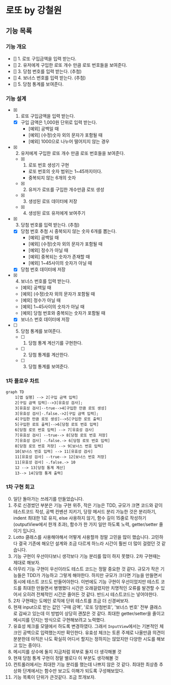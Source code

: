 # 로또 by 강철원

## 기능 목록

### 기능 개요

- [] 1. 로또 구입금액을 입력 받는다.
- [] 2. 유저에게 구입한 로또 개수 만큼 로또 번호들을 보여준다.
- [] 3. 당첨 번호를 입력 받는다. (추첨)
- [] 4. 보너스 번호를 입력 받는다. (추첨)
- [] 5. 당첨 통계를 보여준다.

### 기능 설계

- [x] 1.  로또 구입금액을 입력 받는다.

  - [x] 구입 금액은 1,000원 단위로 입력 받는다.
    - [예외] 공백일 때
    - [예외] (수정)숫자 외의 문자가 포함될 때
    - [예외] 1000으로 나누어 떨어지지 않는 경우

- [x] 2. 유저에게 구입한 로또 개수 만큼 로또 번호들을 보여준다.

  - [x] 1. 로또 번호 생성기 구현
    - 로또 번호의 숫자 범위는 1~45까지이다.
    - 중복되지 않는 6개의 숫자
  - [x] 2. 유저가 로또를 구입한 개수만큼 로또 생성
  - [x] 3. 생성된 로또 데이터에 저장
  - [x] 4. 생성된 로또 유저에게 보여주기

- [x] 3. 당첨 번호를 입력 받는다. (추첨)

  - [x] 당첨 번호 추첨 시 중복되지 않는 숫자 6개를 뽑는다.
    - [예외] 공백일 때
    - [예외] (수정)숫자 외의 문자가 포함될 때
    - [예외] 정수가 아닐 때
    - [예외] 중복되는 숫자가 존재할 때
    - [예외] 1~45사이의 숫자가 아닐 때
  - [x] 당첨 번호 데이터에 저장

- [x] 4. 보너스 번호를 입력 받는다.

  - [예외] 공백일 때
  - [예외] (수정)숫자 외의 문자가 포함될 때
  - [예외] 정수가 아닐 때
  - [예외] 1~45사이의 숫자가 아닐 때
  - [예외] 당첨 번호와 중복되는 숫자가 포함될 때
  - [x] 보너스 번호 데이터에 저장

- [ ] 5. 당첨 통계를 보여준다.
  - [ ] 1. 당첨 통계 계산기를 구현한다.
  - [ ] 2. 당첨 통계를 계산한다.
  - [ ] 3. 당첨 통계를 보여준다.

### 1차 플로우 차트

```mermaid
graph TD
    1[앱 실행] --> 2[구입 금액 입력]
    2[구입 금액 입력]-->3[유효성 검사];
    3[유효성 검사]--true-->4[구입한 만큼 로또 생성]
    3[유효성 검사]-.false.->2[구입 금액 입력];
    4[구입한 만큼 로또 생성]-->5[구입한 로또 출력]
    5[구입한 로또 출력]-->6[당첨 로또 번호 입력]
    6[당첨 로또 번호 입력] --> 7[유효성 검사]
    7[유효성 검사] --true--> 8[당첨 로또 번호 저장]
    7[유효성 검사] -.false.-> 6[당첨 로또 번호 입력]
    8[당첨 로또 번호 저장] --> 9[보너스 번호 입력]
    10[보너스 번호 입력] --> 11[유효성 검사]
    11[유효성 검사] --true--> 12[보너스 번호 저장]
    11[유효성 검사] -.false.-> 10
    12 --> 13[당첨 통계 계산]
    13--> 14[당첨 통계 출력]
```

### 1차 구현 회고

0. 일단 돌아가는 쓰레기를 만들었습니다.
1. 주로 신경썼던 부분은 기능 구현 위주, 작은 기능은 TDD, 규모가 크면 코드와 같이 테스트코드 작성, 공백 컨벤션 지키기, 당장 메서드 분리 가능한 것은 분리하기, indent 최대한 1로 유지, else 사용하지 않기, 함수 길이 15줄로 작성하기(outputView에서 한개 초과), 함수가 한 가지 일만 하도록 노력, getter/setter 줄이기 입니다.
2. Lotto 클래스를 사용해야해서 어떻게 사용할까 정말 고민을 많이 했습니다. 고민하다 결국 기존에 해오던 설계와 조금 다르게 하느라 시간이 훨씬 더 많이 걸렸던 것 같습니다.
3. 기능 구현이 우선이다보니 생각보다 기능 분리를 많이 하지 못했다. 2차 구현때는 제대로 해보자.
4. 아무리 기능 구현이 우선이라도 테스트 코드는 정말 중요한 것 같다. 규모가 작은 기능들은 TDD가 가능하고 그렇게 해야한다. 하지만 규모가 크다면 기능을 만들면서 동시에 테스트 코드도 만들어야한다. 이번에도 기능 구현이 우선이었지만 테스트 코드를 최대한 만들면서 병행했다 시간은 오래걸렸지만 치명적인 오류를 발견할 수 있어서 오히려 전체적인 시간은 줄어든 것 같다. 반드시 테스트코드는 넣어야한다.
5. 2차 구현때는 도메인 로직에 단위 테스트를 조금 더 신경써보자.
6. 현재 input으로 받는 값인 '구매 금액', '로또 당첨번호', '보너스 번호' 전부 클래스로 감싸고 있는데 이 방법이 상당히 괜찮은 것 같다. 최대한 getter/setter을 줄이고 메시지를 던지는 방식으로 구현해보려고 노력했다.
7. 유효성 체크를 모델에서 하도록 변경하였다. 그래서 `InputView`에서는 기본적인 체크인 공백으로 입력했는지만 확인한다. 유효성 체크는 토론 주제로 나올만큼 의견이 분분한데 아직은 나도 확실히 어디서 할지는 정하지는 않았지만 다양한 시도를 해보고 있는 중이다.
8. 메시지를 상수에 둘지 지금처럼 외부로 둘지 더 생각해볼 것
9. 현재 당첨 통계 구현이 정말 별로다 이 부분도 생각해볼 것
10. 컨트롤러에서는 최대한 기능 분리를 했는데 나쁘지 않은 것 같다. 최대한 최상층 추상화 단계에서는 함수만 보고도 이해가 되도록 구성해보았다.
11. 기능 목록이 단위가 큰것같다. 조금 쪼개보자.
